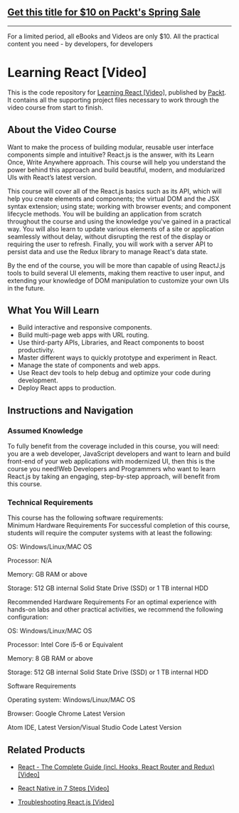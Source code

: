 ## [Get this title for $10 on Packt's Spring Sale](https://www.packt.com/V12794?utm_source=github&utm_medium=packt-github-repo&utm_campaign=spring_10_dollar_2022)
-----
For a limited period, all eBooks and Videos are only $10. All the practical content you need \- by developers, for developers

# Learning React [Video]
This is the code repository for [Learning React [Video]](https://www.packtpub.com/web-development/learning-react-video?utm_source=github&utm_medium=repository&utm_campaign=9781789612684), published by [Packt](https://www.packtpub.com/?utm_source=github). It contains all the supporting project files necessary to work through the video course from start to finish.
## About the Video Course
Want to make the process of building modular, reusable user interface components simple and intuitive? React.js is the answer, with its Learn Once, Write Anywhere approach. This course will help you understand the power behind this approach and build beautiful, modern, and modularized UIs with React’s latest version.

This course will cover all of the React.js basics such as its API, which will help you create elements and components; the virtual DOM and the JSX syntax extension; using state; working with browser events; and component lifecycle methods. You will be building an application from scratch throughout the course and using the knowledge you've gained in a practical way. You will also learn to update various elements of a site or application seamlessly without delay, without disrupting the rest of the display or requiring the user to refresh. Finally, you will work with a server API to persist data and use the Redux library to manage React's data state.

By the end of the course, you will be more than capable of using ReactJ.js tools to build several UI elements, making them reactive to user input, and extending your knowledge of DOM manipulation to customize your own UIs in the future.



<H2>What You Will Learn</H2>
<DIV class=book-info-will-learn-text>
<UL>
<LI>Build interactive and responsive components. 
<LI>Build multi-page web apps with URL routing. 
<LI>Use third-party APIs, Libraries, and React components to boost productivity. 
<LI>Master different ways to quickly prototype and experiment in React. 
<LI>Manage the state of components and web apps. 
<LI>Use React dev tools to help debug and optimize your code during development. 
<LI>Deploy React apps to production. </LI></UL></DIV>

## Instructions and Navigation
### Assumed Knowledge
To fully benefit from the coverage included in this course, you will need:<br/>
 you are a web developer, JavaScript developers and want to learn and build front-end of your web applications with modernized UI, then this is the course you need!Web Developers and Programmers who want to learn React.js by taking an engaging, step-by-step approach, will benefit from this course.
### Technical Requirements
This course has the following software requirements:<br/>
Minimum Hardware Requirements
For successful completion of this course, students will require the computer systems with at least the following:


OS: Windows/Linux/MAC OS



Processor: N/A



Memory:  GB RAM or above



Storage: 512 GB internal Solid State Drive (SSD) or 1 TB internal HDD


Recommended Hardware Requirements
For an optimal experience with hands-on labs and other practical activities, we recommend the following configuration:


OS: Windows/Linux/MAC OS



Processor: Intel Core i5-6 or Equivalent



Memory: 8 GB RAM or above



Storage: 512 GB internal Solid State Drive (SSD) or 1 TB internal HDD


Software Requirements

Operating system: Windows/Linux/MAC OS



Browser: Google Chrome Latest Version



Atom IDE, Latest Version/Visual Studio Code Latest Version




## Related Products
* [React - The Complete Guide (incl. Hooks, React Router and Redux) [Video]](https://www.packtpub.com/application-development/react-complete-guide-incl-hooks-react-router-and-redux-video?utm_source=github&utm_medium=repository&utm_campaign=9781789132229)

* [React Native in 7 Steps [Video]](https://www.packtpub.com/application-development/react-native-7-steps-video?utm_source=github&utm_medium=repository&utm_campaign=9781789139075)

* [Troubleshooting React.js [Video]](https://www.packtpub.com/application-development/troubleshooting-reactjs-video?utm_source=github&utm_medium=repository&utm_campaign=9781788996754)

